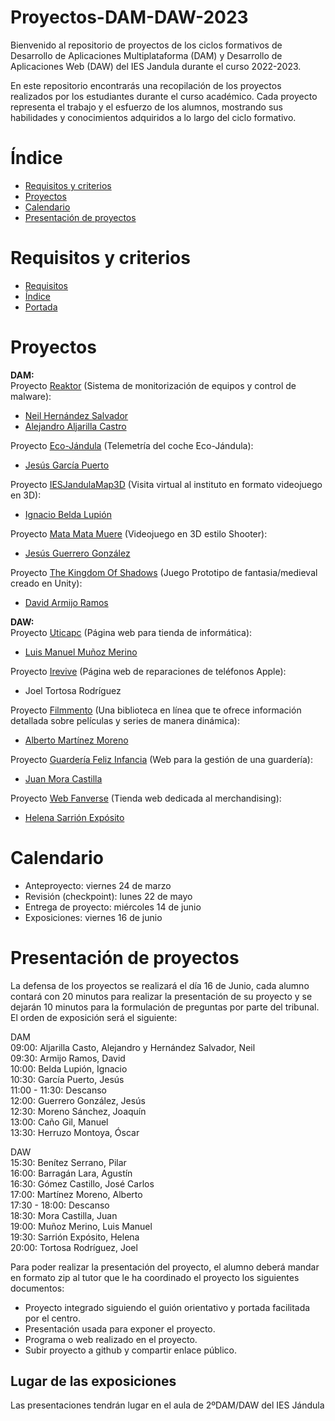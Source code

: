 # Proyectos-DAM-DAW-2023
Bienvenido al repositorio de proyectos de los ciclos formativos de Desarrollo de Aplicaciones Multiplataforma (DAM) y Desarrollo de Aplicaciones Web (DAW) del IES Jandula durante el curso 2022-2023.

En este repositorio encontrarás una recopilación de los proyectos realizados por los estudiantes durante el curso académico. Cada proyecto representa el trabajo y el esfuerzo de los alumnos, mostrando sus habilidades y conocimientos adquiridos a lo largo del ciclo formativo.

# Índice
- [Requisitos y criterios](#Requisitos-y-criterios)
- [Proyectos](#Proyectos)
- [Calendario](#Calendario)
- [Presentación de proyectos](#Presentación-de-proyectos)

# Requisitos y criterios
- [Requisitos](https://docs.google.com/document/d/1aVldU-vYqjzdnlaJivF8qRecJrzvUhO3MX2bvg395SU/edit?usp=sharing)
- [Índice](https://docs.google.com/document/d/125VUF7avkGyrspiLrequUlhDGRTdRzebOSh9M973gt0/edit?usp=sharing)
- [Portada](https://docs.google.com/document/d/1PuAnJ8C2DltWCEitBccll9HKhzG2b1G2xnnnsmm3FF8/edit?usp=sharing)
# Proyectos
**DAM:**<br>
Proyecto [Reaktor](https://github.com/IESJandula/Reaktor) (Sistema de monitorización de equipos y control de malware):
- [Neil Hernández Salvador](https://github.com/neilhdezs)
- [Alejandro Aljarilla Castro](https://github.com/Aljarilla11)

Proyecto [Eco-Jándula](https://github.com/IESJandula/EcoJandula) (Telemetría del coche Eco-Jándula):
- [Jesús García Puerto](https://github.com/jgarpue395)

Proyecto [IESJandulaMap3D](https://github.com/IESJandula/IESJandulaMap3D) (Visita virtual al instituto en formato videojuego en 3D):
- [Ignacio Belda Lupión](https://github.com/nachoblwh)

Proyecto [Mata Mata Muere](https://github.com/IESJandula/MataMataMuere) (Videojuego en 3D estilo Shooter):
- [Jesús Guerrero González](https://github.com/jguegon966)

Proyecto [The Kingdom Of Shadows](https://github.com/IESJandula/TheKingdomOfShadows) (Juego Prototipo de fantasia/medieval creado en Unity):
- [David Armijo Ramos](https://github.com/darram1)

**DAW:**<br>
Proyecto [Uticapc](https://github.com/IESJandula/Uticapc) (Página web para tienda de informática):
- [Luis Manuel Muñoz Merino](https://github.com/luismagithub)

Proyecto [Irevive](https://github.com/IESJandula/Irevive) (Página web de reparaciones de teléfonos Apple):
- Joel Tortosa Rodríguez

Proyecto [Filmmento](https://github.com/IESJandula/Filmmento) (Una biblioteca en línea que te ofrece información detallada sobre películas y series de manera dinámica):
- [Alberto Martínez Moreno](https://github.com/amarmor878)

Proyecto [Guardería Feliz Infancia](https://github.com/IESJandula/GuarderiaFelizInfancia) (Web para la gestión de una guardería):
- [Juan Mora Castilla](https://github.com/JuanMor10)

Proyecto [Web Fanverse](https://github.com/IESJandula/WebFanverse) (Tienda web dedicada al merchandising):
- [Helena Sarrión Expósito](https://github.com/helenaSarrion)


# Calendario
- Anteproyecto: viernes 24 de marzo
- Revisión (checkpoint): lunes 22 de mayo
- Entrega de proyecto: miércoles 14 de junio
- Exposiciones: viernes 16 de junio
# Presentación de proyectos
La defensa de los proyectos se realizará el día 16 de Junio, cada alumno contará con 20 minutos para realizar la presentación de su proyecto y se dejarán 10 minutos para la formulación de preguntas por parte del tribunal.<br>
El orden de exposición será el siguiente:

DAM<br>
09:00: Aljarilla Casto, Alejandro y Hernández Salvador, Neil<br>
09:30: Armijo Ramos, David<br>
10:00: Belda Lupión, Ignacio<br>
10:30: García Puerto, Jesús<br>
11:00 - 11:30: Descanso<br>
12:00: Guerrero González, Jesús<br>
12:30: Moreno Sánchez, Joaquín<br>
13:00: Caño Gil, Manuel<br>
13:30: Herruzo Montoya, Óscar<br>

DAW<br>
15:30: Benítez Serrano, Pilar<br>
16:00: Barragán Lara, Agustín<br>
16:30: Gómez Castillo, José Carlos<br>
17:00: Martínez Moreno, Alberto<br>
17:30 - 18:00: Descanso<br>
18:30: Mora Castilla, Juan<br>
19:00: Muñoz Merino, Luis Manuel<br>
19:30: Sarrión Expósito, Helena<br>
20:00: Tortosa Rodríguez, Joel<br>


Para poder realizar la presentación del proyecto, el alumno deberá mandar en formato zip al tutor que le ha coordinado el proyecto los siguientes documentos:
- Proyecto integrado siguiendo el guión orientativo y portada facilitada por el centro.
- Presentación usada para exponer el proyecto.
- Programa o web realizado en el proyecto.
- Subir proyecto a github y compartir enlace público.
## Lugar de las exposiciones
Las presentaciones tendrán lugar en el aula de 2ºDAM/DAW del IES Jándula

